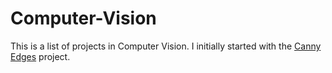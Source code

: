 # Computer-Vision
This is a list of projects in Computer Vision.
I initially started with the [Canny Edges](canny2.py) project.
